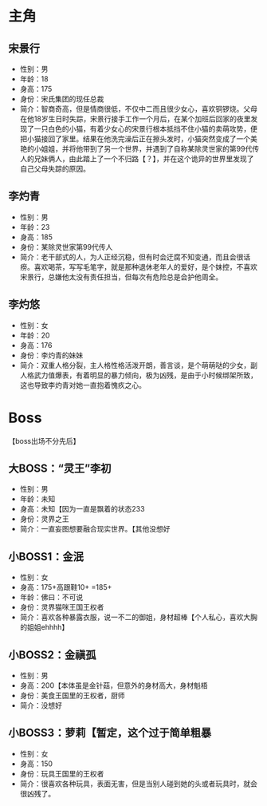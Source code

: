 # 主角
## 宋景行

* 性别：男
* 年龄：18
* 身高：175
* 身份：宋氏集团的现任总裁
* 简介：智商奇高，但是情商很低，不仅中二而且很少女心，喜欢铜锣烧。父母在他18岁生日时失踪，宋景行接手工作一个月后，在某个加班后回家的夜里发现了一只白色的小猫，有着少女心的宋景行根本抵挡不住小猫的卖萌攻势，便把小猫接回了家里。结果在他洗完澡后正在擦头发时，小猫突然变成了一个美艳的小姐姐，并将他带到了另一个世界，并遇到了自称某除灵世家的第99代传人的兄妹俩人，由此踏上了一个不归路【？】，并在这个诡异的世界里发现了自己父母失踪的原因。

## 李灼青

* 性别：男
* 年龄：23
* 身高：185
* 身份：某除灵世家第99代传人
* 简介：老干部式的人，为人正经沉稳，但有时会迂腐不知变通，而且会很话痨。喜欢喝茶，写写毛笔字，就是那种退休老年人的爱好，是个妹控，不喜欢宋景行，总嫌他太没有责任担当，但每次有危险总是会护他周全。

## 李灼悠

* 性别：女
* 年龄：20
* 身高：176
* 身份：李灼青的妹妹
* 简介：双重人格分裂，主人格性格活泼开朗，善言谈，是个萌萌哒的少女，副人格武力值爆表，有着明显的暴力倾向，极为凶残，是由于小时候绑架所致，这也导致李灼青对她一直抱着愧疚之心。

# Boss

【boss出场不分先后】

## 大BOSS：“灵王”李初

* 性别：男
* 年龄：未知
* 身高：未知【因为一直是飘着的状态233
* 身份：灵界之王
* 简介：一直妄图想要融合现实世界。【其他没想好

## 小BOSS1：金泯

* 性别：女
* 身高：175+高跟鞋10+ =185+
* 年龄：佛曰：不可说
* 身份：灵界猫咪王国王权者
* 简介：喜欢各种暴露衣服，说一不二的御姐，身材超棒【个人私心，喜欢大胸的姐姐ehhhh】

## 小BOSS2：金禛孤

* 性别：男
* 身高：200【本体虽是金针菇，但意外的身材高大，身材魁梧
* 身份：美食王国里的王权者，厨师
* 简介：没想好

## 小BOSS3：萝莉【暂定，这个过于简单粗暴

* 性别：女
* 身高：150
* 身份：玩具王国里的王权者
* 简介：很喜欢各种玩具，表面无害，但是当别人碰到她的头或者玩具时，就会很凶残了。
